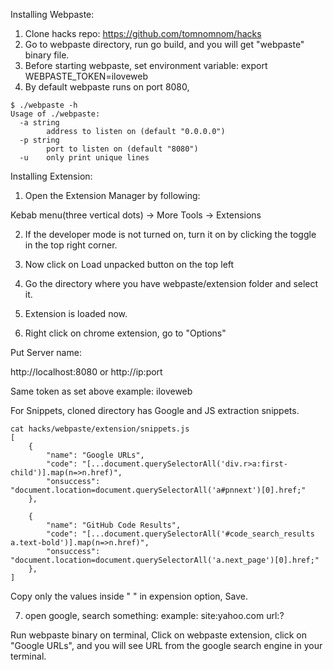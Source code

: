 Installing Webpaste:

1. Clone hacks repo: https://github.com/tomnomnom/hacks
2. Go to webpaste directory, run go build, and you will get "webpaste" binary file.
3. Before starting webpaste, set environment variable: export WEBPASTE_TOKEN=iloveweb
4. By default webpaste runs on port 8080,

```
$ ./webpaste -h
Usage of ./webpaste:
  -a string
        address to listen on (default "0.0.0.0")
  -p string
        port to listen on (default "8080")
  -u    only print unique lines
```

Installing Extension:

1. Open the Extension Manager by following:

Kebab menu(three vertical dots) -> More Tools -> Extensions

2. If the developer mode is not turned on, turn it on by clicking the toggle in the top right corner.

3. Now click on Load unpacked button on the top left

4. Go the directory where you have webpaste/extension folder and select it.

5. Extension is loaded now.

6. Right click on chrome extension, go to "Options"

Put Server name:

http://localhost:8080 or http://ip:port

Same token as set above example: iloveweb

For Snippets, cloned directory has Google and JS extraction snippets.
```
cat hacks/webpaste/extension/snippets.js
[
    {
        "name": "Google URLs",
        "code": "[...document.querySelectorAll('div.r>a:first-child')].map(n=>n.href)",
        "onsuccess": "document.location=document.querySelectorAll('a#pnnext')[0].href;"
    },

    {
        "name": "GitHub Code Results",
        "code": "[...document.querySelectorAll('#code_search_results a.text-bold')].map(n=>n.href)",
        "onsuccess": "document.location=document.querySelectorAll('a.next_page')[0].href;"
    },
]
```
Copy only the values inside " " in expension option, Save.

7. open google, search something: example: site:yahoo.com url:?

Run webpaste binary on terminal, Click on webpaste extension, click on "Google URLs", and you will see URL from the google search engine in your terminal.


